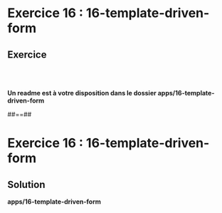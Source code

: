 <!-- .slide: class="exercice" -->
# Exercice 16 : 16-template-driven-form
## Exercice

<br><br>

<b>Un readme est à votre disposition dans le dossier apps/16-template-driven-form</b>

##==##
<!-- .slide: class="sfeir-bg-pink exercice" -->

# Exercice 16 : 16-template-driven-form
## Solution

<b>apps/16-template-driven-form</b>
